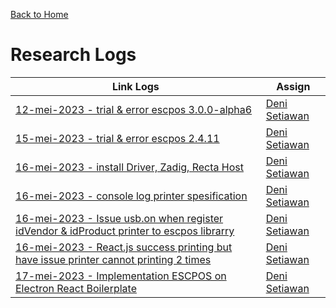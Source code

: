 [Back to Home](https://github.com/denitiawan/electron-react-boilerplate-printthermal/blob/main/README.md)

# Research Logs

| Link Logs | Assign |
|--|--|
|[12-mei-2023 - trial & error escpos 3.0.0-alpha6](https://github.com/denitiawan/research-electron-react-boilerplate-printthermal/blob/main/research-logs/research-log-12052023-trialErrorEscpos3000alpha6.md)|[Deni Setiawan](https://github.com/denitiawan)|
|[15-mei-2023 - trial & error escpos 2.4.11](https://github.com/denitiawan/research-electron-react-boilerplate-printthermal/blob/main/research-logs/research-log-15052023-trialErrorEscpos2411.md)|[Deni Setiawan](https://github.com/denitiawan)|
|[16-mei-2023 - install Driver, Zadig, Recta Host](https://github.com/denitiawan/research-electron-react-boilerplate-printthermal/blob/main/research-logs/research-log-15052023-installDriverZadigRectahost.md)|[Deni Setiawan](https://github.com/denitiawan)|
|[16-mei-2023 - console log printer spesification](https://github.com/denitiawan/research-electron-react-boilerplate-printthermal/blob/main/research-logs/research-log-16052023-consoleLogListOfPrinter.md)|[Deni Setiawan](https://github.com/denitiawan)|
|[16-mei-2023 - Issue usb.on when register idVendor & idProduct printer to escpos librarry](https://github.com/denitiawan/research-electron-react-boilerplate-printthermal/blob/main/research-logs/research-log-16052023-issueUsbOnWhenRegisterVendorIdAndProductId.md)|[Deni Setiawan](https://github.com/denitiawan)|
|[16-mei-2023 - React.js success printing but have issue printer cannot printing 2 times](https://github.com/denitiawan/research-electron-react-boilerplate-printthermal/blob/main/research-logs/research-log-16052023-reactSuccessPrintingButHaveIssuePrinterCannotPrint2Times.md)|[Deni Setiawan](https://github.com/denitiawan)|
|[17-mei-2023 - Implementation ESCPOS on Electron React Boilerplate](https://github.com/denitiawan/research-electron-react-boilerplate-printthermal/blob/main/research-logs/research-log-17052023-escposPrintOnElectronReactBoilerplate.md)|[Deni Setiawan](https://github.com/denitiawan)|




